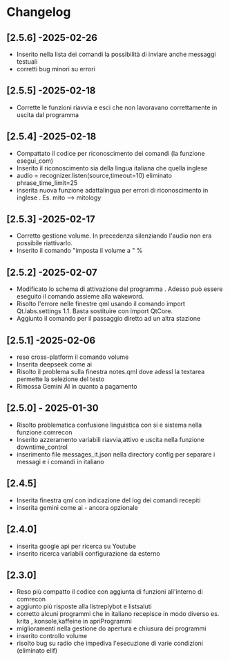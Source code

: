 # Changelog

## [2.5.6] -2025-02-26 
- Inserito nella lista dei comandi la possibilità di inviare anche messaggi testuali 
- corretti bug minori su errori 

## [2.5.5] -2025-02-18 
- Corrette le funzioni riavvia e esci che non lavoravano correttamente in uscita dal programma 

## [2.5.4] -2025-02-18
- Compattato il codice per riconoscimento dei comandi (la funzione esegui_com)
- Inserito il riconoscimento sia della lingua italiana che quella inglese 
- audio = recognizer.listen(source,timeout=10) eliminato phrase_time_limit=25 
- inserita nuova funzione adattalingua per errori di riconoscimento in inglese . Es. mito --> mitology

## [2.5.3] -2025-02-17
- Corretto gestione volume. In precedenza silenziando l'audio non era possibile riattivarlo.
- Inserito il comando "imposta il volume a " %

## [2.5.2] -2025-02-07
- Modificato lo schema di attivazione del programma . Adesso può essere eseguito il comando assieme alla wakeword.
- Risolto l'errore nelle finestre qml usando il comando import Qt.labs.settings 1.1. Basta sostituire con import QtCore.
- Aggiunto il comando per il passaggio diretto ad un altra stazione 

## [2.5.1] -2025-02-06
- reso cross-platform il comando volume
- Inserita deepseek come ai
- Risolto il problema sulla finestra notes.qml dove adessl la textarea permette la selezione del testo
- Rimossa Gemini AI in quanto a pagamento 

## [2.5.0] - 2025-01-30
- Risolto problematica confusione linguistica con si e sistema nella funzione comrecon
- Inserito azzeramento variabili riavvia,attivo e uscita nella funzione downtime_control
- inserimento file messages_it.json nella directory config per separare i messagi e i comandi in italiano

## [2.4.5]
- Inserita finestra qml con indicazione del log dei comandi recepiti
- inserita gemini come ai - ancora opzionale

## [2.4.0]
- inserita google api per ricerca su Youtube
- inserito ricerca variabili configurazione da esterno

## [2.3.0]
- Reso più compatto il codice con aggiunta di funzioni all'interno di comrecon
- aggiunto più risposte alla listreplybot e listsaluti
- corretto alcuni programmi che in italiano recepisce in modo diverso es. krita , konsole,kaffeine in apriProgrammi
- miglioramenti nella gestione do apertura e chiusura dei programmi
- inserito controllo volume
- risolto bug su radio che impediva l'esecuzione di varie condizioni (eliminato elif)
